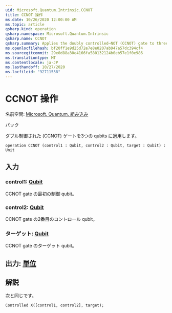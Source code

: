 ```yaml
---
uid: Microsoft.Quantum.Intrinsic.CCNOT
title: CCNOT 操作
ms.date: 10/26/2020 12:00:00 AM
ms.topic: article
qsharp.kind: operation
qsharp.namespace: Microsoft.Quantum.Intrinsic
qsharp.name: CCNOT
qsharp.summary: Applies the doubly controlled–NOT (CCNOT) gate to three qubits.
ms.openlocfilehash: bf20ff1e9d25d72e7e8e0207ab947a57dc394cf4
ms.sourcegitcommit: 29e0d88a30e4166fa580132124b0eb57e1f0e986
ms.translationtype: MT
ms.contentlocale: ja-JP
ms.lasthandoff: 10/27/2020
ms.locfileid: "92711538"
---
```

# <a name="ccnot-operation"></a>CCNOT 操作

名前空間: [Microsoft. Quantum. 組み込み](xref:Microsoft.Quantum.Intrinsic)

パック [](https://nuget.org/packages/)


ダブル制御された (CCNOT) ゲートを3つの qubits に適用します。

```qsharp
operation CCNOT (control1 : Qubit, control2 : Qubit, target : Qubit) : Unit
```


## <a name="input"></a>入力

### <a name="control1--qubit"></a>control1: [Qubit](xref:microsoft.quantum.lang-ref.qubit)

CCNOT gate の最初の制御 qubit。


### <a name="control2--qubit"></a>control2: [Qubit](xref:microsoft.quantum.lang-ref.qubit)

CCNOT gate の2番目のコントロール qubit。


### <a name="target--qubit"></a>ターゲット: [Qubit](xref:microsoft.quantum.lang-ref.qubit)

CCNOT gate のターゲット qubit。



## <a name="output--unit"></a>出力: [単位](xref:microsoft.quantum.lang-ref.unit)



## <a name="remarks"></a>解説

次と同じです。

```qsharp
Controlled X([control1, control2], target);
```